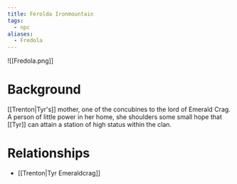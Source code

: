 ```yaml
---
title: Ferolda Ironmountain
tags:
  - npc
aliases:
  - Fredola
---
```

![[Fredola.png]]
# Background
[[Trenton|Tyr's]] mother, one of the concubines to the lord of Emerald Crag. A person of little power in her home, she shoulders some small hope that [[Tyr]] can attain a station of high status within the clan.

# Relationships
* [[Trenton|Tyr Emeraldcrag]]